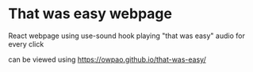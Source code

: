 # That was easy webpage

React webpage using use-sound hook playing "that was easy" audio for every click

can be viewed using https://owpao.github.io/that-was-easy/

